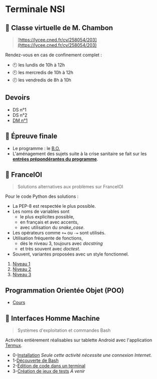 # Terminale NSI

## :busts_in_silhouette: Classe virtuelle de  M. Chambon
> [https://lycee.cned.fr/cv/258054/203](https://lycee.cned.fr/cv/258054/203)

Rendez-vous en cas de confinement complet :
* :clock10: les lundis de 10h à 12h
* :clock10: les mercredis de 10h à 12h
* :clock8: les vendredis de 8h à 10h


## Devoirs
* DS n°1
* DS n°2
* [DM n°1](devoirs/dm1.html)

## :checkered_flag: Épreuve finale

* Le programme : le [B.O.](https://cache.media.eduscol.education.fr/file/SPE8_MENJ_25_7_2019/93/3/spe247_annexe_1158933.pdf)
* L'aménagement des sujets suite à la crise sanitaire se fait sur les [**entrées prépondérantes du programme**](programme.html).



## 🥇 FranceIOI
> Solutions alternatives aux problèmes sur FranceIOI

Pour le code Python des solutions :
* La PEP-8 est respectée le plus possible.
* Les noms de variables sont 
    * le plus explicites possible,
    * en français et avec accents,
    * avec utilisation du *snake_case*.
* Les opérateurs comme `+=` ou `-=` sont utilisés.
* Utilisation fréquente de fonctions, 
    * dès le niveau 3, toujours avec *docstring*
    * et très souvent avec *doctest*.
* Souvent, variantes proposées avec un style fonctionnel.


1. [Niveau 1](N1/accueil.html)
2. [Niveau 2](N2/accueil.html)
3. [Niveau 3](N3/accueil.html)

## Programmation Orientée Objet (POO)
* [Cours](cours/POO.html)

## 🐚 Interfaces Homme Machine

> Systèmes d'exploitation et commandes Bash

Activités entièrement réalisables sur tablette Android avec l'application [Termux](https://termux.com/).

* 0-[Installation](Termux/0-termux.html) *Seule cette activité nécessite une connexion Internet.*
* 1-[Découverte de Bash](Termux/1-bash.html)
* 2-[Édition de code dans un terminal](Termux/2-micro.html)
* 3-[Création de jeux de tests](Termux/3-tests.html) *À venir*

